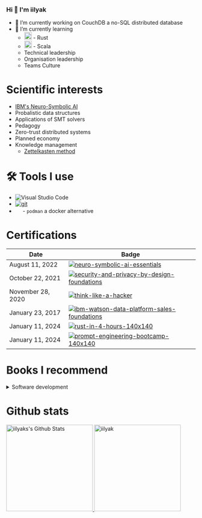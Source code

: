 ### Hi 👋 I'm iilyak

- 🔭 I’m currently working on CouchDB a no-SQL distributed database
- 🌱 I’m currently learning 
  - <img width="20mm" height="20mm" src="https://simpleicons.org/icons/rust.svg"> - Rust
  - <img width="20mm" height="20mm" src="https://simpleicons.org/icons/scala.svg"> - Scala
  - Technical leadership
  - Organisation leadership
  - Teams Culture

# Scientific interests

- [IBM's Neuro-Symbolic AI](https://research.ibm.com/topics/neuro-symbolic-ai)
- Probalistic data structures
- Applications of SMT solvers
- Pedagogy
- Zero-trust distributed systems
- Planned economy
- Knowledge management
  - [Zettelkasten method](https://zettelkasten.de/posts/overview/)
  

# 🛠️ Tools I use

- ![Visual Studio Code](https://img.shields.io/badge/-Visual%20Studio%20Code-05122A?style=flat&logo=visual-studio-code&logoColor=007ACC)&nbsp;
- [![git](https://badgen.net/badge/icon/git?icon=git&label)](https://git-scm.com)
- [<img width="16mm" height="16mm" src="https://simpleicons.org/icons/podman.svg">](https://podman.io/) - `podman` a docker alternative

# Certifications

|Date               | Badge | 
|-------------------|-------|
| August 11, 2022   | [![neuro-symbolic-ai-essentials](https://user-images.githubusercontent.com/9804420/186943576-b06ce744-4310-4b16-a602-dc7f0d326538.png)](https://www.credly.com/badges/1b318260-cca1-4b49-93c3-4cee8f832b19/public_url) |
| October 22, 2021  | [![security-and-privacy-by-design-foundations](https://user-images.githubusercontent.com/9804420/186944197-0d1cbb70-881a-448e-93f7-78e4350635eb.png)](https://www.credly.com/badges/515c7255-d3b0-493b-9560-52804ac98dfb/public_url) |
| November 28, 2020 | [![think-like-a-hacker](https://user-images.githubusercontent.com/9804420/186944711-4ada183e-e3d9-42a0-af2a-05723c34e8a0.png)](https://www.credly.com/badges/dbe861bc-c683-4d84-bd74-23813ec983d6/public_url) |
| January 23, 2017  | [![ibm-watson-data-platform-sales-foundations](https://user-images.githubusercontent.com/9804420/186945564-cac6b0a6-6aa2-4a64-aba5-93cec4db6a3c.png)](https://www.credly.com/badges/297a6480-31a3-43c3-90dd-bd41549d27a3/public_url) |
| January 11, 2024  | [![rust-in-4-hours-140x140](https://github.com/iilyak/iilyak/assets/9804420/9c09eaf1-6606-477f-8238-82f0b1aa9b70)](https://www.credly.com/badges/4e001830-6317-49b2-826e-84e6c6938abc/public_url) |
| January 11, 2024  | [![prompt-engineering-bootcamp-140x140](https://github.com/iilyak/iilyak/assets/9804420/729c66ef-d1af-4c2e-bd3c-f22e7e7d0c3e)](https://www.credly.com/badges/63bd63ea-4441-460b-bcd9-66c8e6e9d8c8/public_url) |


# Books I recommend

<details>
<summary>
Software development
</summary>
  </br>

  - [Why Programs Fail, 2nd Edition by Andreas Zeller, July 2009](https://learning.oreilly.com/library/view/why-programs-fail/9780123745156/)
  - [Clean Code: A Handbook of Agile Software Craftsmanship by Robert C. Martin, August 2008](https://www.oreilly.com/library/view/clean-code-a/9780136083238/)
  - [Refactoring: Improving the Design of Existing Code by Martin Fowler, November 2018](https://www.oreilly.com/library/view/refactoring-improving-the/9780134757681/)
  - [Purely Functional Data Structures by Chris Okasaki, 1998](https://www.cambridge.org/core/books/purely-functional-data-structures/0409255DA1B48FA731859AC72E34D494)

</details>

# Github stats

<a href="https://github.com/anuraghazra/github-readme-stats">
	 <img 
        alt="iilyaks's Github Stats" 
        src="https://github-readme-stats.vercel.app/api?username=iilyak&show_icons=true&locale=en&theme=tokyonight&layout=compact" 
        height="230px"/>
</a>

<img src="https://github-readme-stats.vercel.app/api/top-langs?username=iilyak&langs_count=10&show_icons=true&locale=en&theme=tokyonight" alt="iilyak" height="230px"/>
